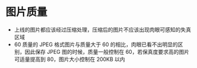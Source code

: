 # 图片质量

- 上线的图片都应该经过压缩处理，压缩后的图片不应该出现肉眼可感知的失真区域
- 60 质量的 JPEG 格式图片与质量大于 60 的相比，肉眼已看不出明显的区别，因此保存 JPEG 图的时候，质量一般控制在 60，若保真度要求高的图片可适量提高到 80，图片大小控制在 200KB 以内
